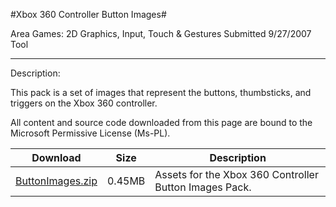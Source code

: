 #Xbox 360 Controller Button Images#

Area
Games: 2D Graphics, Input, Touch & Gestures
Submitted
9/27/2007
Tool

---

Description:

This pack is a set of images that represent the buttons, thumbsticks, and triggers on the Xbox 360 controller.


All content and source code downloaded from this page are bound to the Microsoft Permissive License (Ms-PL).

Download | Size | Description
---|---|---|
[ButtonImages.zip](https://github.com/DDReaper/XNAGameStudio/blob/master/Samples/ButtonImages.zip?raw=true) | 0.45MB | Assets for the Xbox 360 Controller Button Images Pack. 